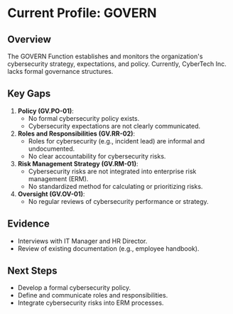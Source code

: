 # Current Profile: GOVERN

## Overview
The GOVERN Function establishes and monitors the organization's cybersecurity strategy, expectations, and policy. Currently, CyberTech Inc. lacks formal governance structures.

## Key Gaps
1. **Policy (GV.PO-01)**:
   - No formal cybersecurity policy exists.
   - Cybersecurity expectations are not clearly communicated.
2. **Roles and Responsibilities (GV.RR-02)**:
   - Roles for cybersecurity (e.g., incident lead) are informal and undocumented.
   - No clear accountability for cybersecurity risks.
3. **Risk Management Strategy (GV.RM-01)**:
   - Cybersecurity risks are not integrated into enterprise risk management (ERM).
   - No standardized method for calculating or prioritizing risks.
4. **Oversight (GV.OV-01)**:
   - No regular reviews of cybersecurity performance or strategy.

## Evidence
- Interviews with IT Manager and HR Director.
- Review of existing documentation (e.g., employee handbook).

## Next Steps
- Develop a formal cybersecurity policy.
- Define and communicate roles and responsibilities.
- Integrate cybersecurity risks into ERM processes.
